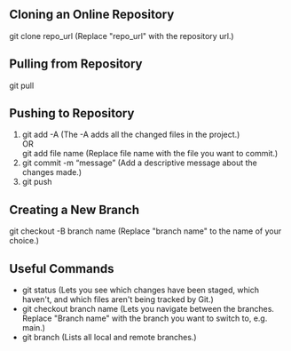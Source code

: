 ## Cloning an Online Repository
git clone repo_url (Replace "repo_url" with the repository url.)

## Pulling from Repository
git pull

## Pushing to Repository
1. git add -A (The -A adds all the changed files in the project.)  
OR  
git add file name (Replace file name with the file you want to commit.)
2. git commit -m “message” (Add a descriptive message about the changes made.)  
3. git push 

## Creating a New Branch 
git checkout -B branch name (Replace "branch name" to the name of your choice.)

## Useful Commands
- git status (Lets you see which changes have been staged, which haven't, and which files aren't being tracked by Git.)  
- git checkout branch name (Lets you navigate between the branches. Replace "Branch name" with the branch you want to switch to, e.g. main.)  
- git branch (Lists all local and remote branches.)
